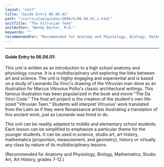 ```yaml
---
layout: "unit"
title: "Guide Entry 06.06.01"
path: "/curriculum/guides/2006/6/06.06.01.x.html"
unitTitle: "The Vitruvian Teen"
unitAuthor: "Wendy Decter, M.D."
keywords: ""
recommendedFor: "Recommended for Anatomy and Physiology, Biology, Mathematics, Studio Art, Art History, grades 7-12."
---
```

<body>
<hr/>
<h4>
Guide Entry to 06.06.01:
</h4>
<p>
This unit is written as an introduction to a high school anatomy and physiology course. It is a multidisciplinary unit exploring the links between art and science. The unit is highly engaging and experiential and is based on a study of Leonardo Da Vinci's drawing of the Vitruvian man done as an illustration for Marcus Vitruvius Pollio's classic architectural writings. This famous illustration has been popularized in the book and movie "The Da Vinci Code." The final art project is the creation of the student's own life-sized "Vitruvian Teen." Students will interpret Vitruvius' work translated from the Latin as if they were Renaissance artists illustrating a translation of this ancient work, just as Leonardo was hired to do.
</p>
<p>
This unit can be readily adapted to middle and elementary school students. Each lesson can be simplified to emphasize a particular theme for the younger students. It can be used in science, studio art, art history, mathematics (proportion, measurement, and geometry), history or virtually any class by nature of its multidisciplinary lessons.
</p>
<p>
(Recommended for Anatomy and Physiology, Biology, Mathematics, Studio Art, Art History, grades 7-12.)
</p>
</body>